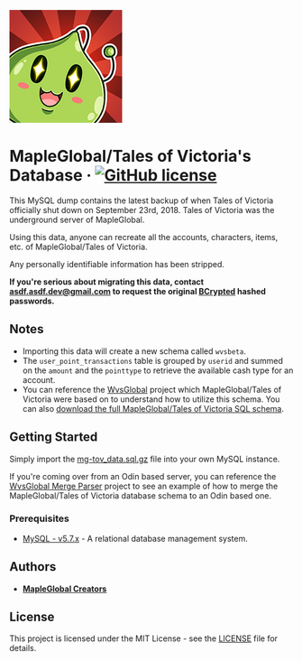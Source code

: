 ![Logo of OSM](./logo.jpg)

# MapleGlobal/Tales of Victoria's Database &middot; [![GitHub license](https://img.shields.io/badge/license-MIT-blue.svg?style=flat-square)](./LICENSE)

This MySQL dump contains the latest backup of when Tales of Victoria officially shut down on September 23rd, 2018. Tales of Victoria was the underground server of MapleGlobal.

Using this data, anyone can recreate all the accounts, characters, items, etc. of MapleGlobal/Tales of Victoria.

Any personally identifiable information has been stripped.

**If you're serious about migrating this data, contact [asdf.asdf.dev@gmail.com](mailto:asdf.asdf.dev@gmail.com) to request the original [BCrypted](https://en.wikipedia.org/wiki/Bcrypt) hashed passwords.**

## Notes

* Importing this data will create a new schema called `wvsbeta`.
* The `user_point_transactions` table is grouped by `userid` and summed on the `amount` and the `pointtype` to retrieve the available cash type for an account.
* You can reference the [WvsGlobal](https://github.com/diamondo25/WvsGlobal) project which MapleGlobal/Tales of Victoria were based on to understand how to utilize this schema. You can also [download the full MapleGlobal/Tales of Victoria SQL schema](https://github.com/diamondo25/WvsGlobal/blob/master/SQLs/wvsbeta_sql_compatible.sql).

## Getting Started

Simply import the [mg-tov_data.sql.gz](./mg-tov_data.sql.gz) file into your own MySQL instance.

If you're coming over from an Odin based server, you can reference the [WvsGlobal Merge Parser](http://gitlab.com/nikitabuyevich/wvsglobal-merge-parser) project to see an example of how to merge the MapleGlobal/Tales of Victoria database schema to an Odin based one.

### Prerequisites

* [MySQL - v5.7.x](https://www.mysql.com/) - A relational database management system.

## Authors

* **[MapleGlobal Creators](https://github.com/diamondo25/WvsGlobal#credits)**

## License

This project is licensed under the MIT License - see the [LICENSE](./LICENSE) file for details.
